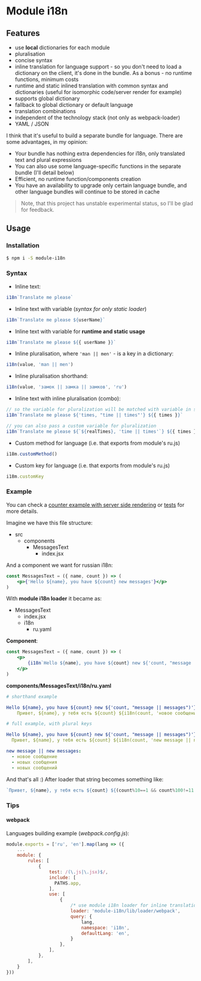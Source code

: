 # Module i18n

## Features
* use **local** dictionaries for each module
* pluralisation
* concise syntax
* inline translation for language support - so you don't need to load a dictionary on the client, it's done in the bundle. As a bonus - no runtime functions, minimum costs
* runtime and static inlined translation with common syntax and dictionaries (useful for isomorphic code/server render for example)
* supports global dictionary
* fallback to global dictionary or default language
* translation combinations
* independent of the technology stack (not only as webpack-loader)
* YAML / JSON

I think that it's useful to build a separate bundle for language. There are some advantages, in my opinion:
- Your bundle has nothing extra dependencies for i18n, only translated text and plural expressions
- You can also use some language-specific functions in the separate bundle (I'll detail below)
- Efficient, no runtime function/components creation
- You have an availability to upgrade only certain language bundle, and other language bundles will continue to be stored in cache 

> Note, that this project has unstable experimental status, so I'll be glad for feedback.

## Usage

### Installation

```sh
$ npm i -S module-i18n
```

### Syntax

- Inline text: 
```js
i18n`Translate me please`
```
- Inline text with variable (*syntax for only static loader*)
```js
i18n`Translate me please ${userName}`
```
- Inline text with variable for **runtime and static usage**
```js
i18n`Translate me please ${{ userName }}`
```
- Inline pluralisation, where `'man || men'` - is a key in a dictionary:
```js
i18n(value, 'man || men')
```
- Inline pluralisation shorthand:
```js
i18n(value, 'замок || замка || замков', 'ru')
```
- Inline text with inline pluralisation (combo):
```js
// so the variable for pluralization will be matched with variable in sentence by name
i18n`Translate me please ${'times, "time || times"'} ${{ times }}`

// you can also pass a custom variable for pluralization
i18n`Translate me please ${`${realTimes}, 'time || times'`} ${{ times }}`
```
- Custom method for language (i.e. that exports from module's ru.js)
```js
i18m.customMethod()
```
- Custom key for language (i.e. that exports from module's ru.js)
```js
i18m.customKey
```

### Example

You can check a [counter example with server side rendering](https://github.com/lttb/module-i18n/tree/master/examples/counter) or [tests](https://github.com/lttb/module-i18n/tree/master/src/tests) for more details.

Imagine we have this file structure:
* src
    - components
        + MessagesText
            * index.jsx

And a component we want for russian i18n:

```jsx
const MessagesText = ({ name, count }) => (
    <p>{'Hello ${name}, you have ${count} new messages'}</p>
)
```

With **module i18n loader** it became as:
* MessagesText
    - index.jsx
    - i18n
        + ru.yaml


**Component**:
```jsx
const MessagesText = ({ name, count }) => (
    <p>
        {i18n`Hello ${name}, you have ${count} new ${'count, "message || messages")'}`}
    </p>
)
```

**components/MessagesText/i18n/ru.yaml**
```yaml
# shorthand example

Hello ${name}, you have ${count} new ${'count, "message || messages")'}:
    Привет, ${name}, у тебя есть ${count} ${i18n(count, 'новое сообщение || новых сообщения || новых сообщений', 'ru')}
```

```yaml
# full example, with plural keys

Hello ${name}, you have ${count} new ${'count, "message || messages")'}:
  Привет, ${name}, у тебя есть ${count} ${i18n(count, 'new message || new messages')}

new message || new messages:
  - новое сообщение
  - новых сообщения
  - новых сообщений
```    

And that's all :) After loader that string becomes something like:
```js
`Привет, ${name}, у тебя есть ${count} ${(count%10==1 && count%100!=11 ? 'новое сообщение' : count%10>=2 && count%10<=4 && (count%100<10 || count%100>=20) ? 'новых сообщения' : 'новых сообщений')}`
```

### Tips
#### webpack
Languages building example (*webpack.config.js*):
```js
module.exports = ['ru', 'en'].map(lang => ({
    ...
    module: {
        rules: [
            {
                test: /(\.js|\.jsx)$/,
                include: [
                  PATHS.app,
                ],
                use: [
                    {
                        /* use module i18n loader for inline translations */
                        loader: 'module-i18n/lib/loader/webpack',
                        query: {
                            lang,
                            namespace: 'i18n',
                            defaultLang: 'en',
                        }
                    },
                ],
            },
        ],
    }
}))
```
